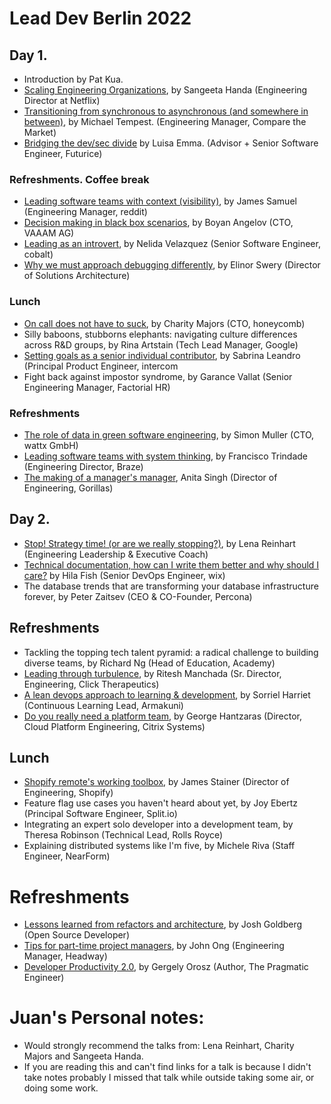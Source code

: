 # Lead Dev Berlin 2022

## Day 1.
- Introduction by Pat Kua.
- [Scaling Engineering Organizations](./lead-dev-berlin-2022/scaling-engineering-organizations.md), by Sangeeta Handa (Engineering Director at Netflix)
- [Transitioning from synchronous to asynchronous (and somewhere in between)](./lead-dev-berlin-2022/from-synchronous-to-asynchronous.md), by Michael Tempest. (Engineering Manager, Compare the Market)
- [Bridging the dev/sec divide](./lead-dev-berlin-2022/bridging-the-dev-sec.md) by Luisa Emma. (Advisor + Senior Software Engineer, Futurice)

### Refreshments. Coffee break

- [Leading software teams with context (visibility)](./lead-dev-berlin-2022leading-with-context.md), by James Samuel (Engineering Manager, reddit)
- [Decision making in black box scenarios](./lead-dev-2022/decision-making-black-box.md), by Boyan Angelov (CTO, VAAAM AG)
- [Leading as an introvert](./lead-dev-berlin-2022/introverts.md), by Nelida Velazquez (Senior Software Engineer, cobalt)
- [Why we must approach debugging differently](./lead-dev-berlin-2022/approach-debug-differently.md), by Elinor Swery (Director of Solutions Architecture)

### Lunch

- [On call does not have to suck](./lead-dev-berlin-2022/on-call-does-not-have-to-suck.md), by Charity Majors (CTO, honeycomb)
- Silly baboons, stubborns elephants: navigating culture differences across R&D groups, by Rina Artstain (Tech Lead Manager, Google)
- [Setting goals as a senior individual contributor](./lead-dev-berlin-2022/setting-goals-as-senior.md), by Sabrina Leandro (Principal Product Engineer, intercom
- Fight back against impostor syndrome, by Garance Vallat (Senior Engineering Manager, Factorial HR)

### Refreshments

- [The role of data in green software engineering](./lead-dev-berlin-2022/role-of-data-in-green-software.md), by Simon Muller (CTO, wattx GmbH)
- [Leading software teams with system thinking](./lead-dev-berlin-2022/leading-with-system-thinking.md), by Francisco Trindade (Engineering Director, Braze)
- [The making of a manager's manager](./lead-dev-berlin-2022/the-making-of-a-manager.md), Anita Singh (Director of Engineering, Gorillas)


## Day 2.

- [Stop! Strategy time! (or are we really stopping?)](./lead-dev-berlin-2022/strategy-time.md), by Lena Reinhart (Engineering Leadership & Executive Coach)
- [Technical documentation, how can I write them better and why should I care?](./lead-dev-berlin-2022/technical-documentation.md) by Hila Fish (Senior DevOps Engineer, wix) 
- The database trends that are transforming your database infrastructure forever, by Peter Zaitsev (CEO & CO-Founder, Percona)

## Refreshments

- Tackling the topping tech talent pyramid: a radical challenge to building diverse teams, by Richard Ng (Head of Education, Academy)
- [Leading through turbulence](./lead-dev-berlin-2022/leading-through-turbulence.md), by Ritesh Manchada (Sr. Director, Engineering, Click Therapeutics)
- [A lean devops approach to learning & development](./lead-dev-berlin-2022/learning-development.md), by Sorriel Harriet (Continuous Learning Lead, Armakuni)
- [Do you really need a platform team](./lead-dev-berlin-2022/platform-engineering), by George Hantzaras (Director, Cloud Platform Engineering, Citrix Systems)

## Lunch

- [Shopify remote's working toolbox](./lead-dev-berlin-2022/remote-working-tool.md), by James Stainer (Director of Engineering, Shopify)
- Feature flag use cases you haven't heard about yet, by Joy Ebertz (Principal Software Engineer, Split.io)
- Integrating an expert solo developer into a development team, by Theresa Robinson (Technical Lead, Rolls Royce)
- Explaining distributed systems like I'm five, by Michele Riva (Staff Engineer, NearForm)

# Refreshments

- [Lessons learned from refactors and architecture](./lead-dev-berlin-2022/lessons-from-refactors.md), by Josh Goldberg (Open Source Developer)
- [Tips for part-time project managers](./lead-dev-berlin-2022/part-time-project-managers.md), by John Ong (Engineering Manager, Headway)
- [Developer Productivity 2.0](./lead-dev-berlin-2022/developer-productivity.md), by Gergely Orosz (Author, The Pragmatic Engineer)


# Juan's Personal notes:

- Would strongly recommend the talks from: Lena Reinhart, Charity Majors and Sangeeta Handa.
- If you are reading this and can't find links for a talk is because I didn't take notes
probably I missed that talk while outside taking some air, or doing some work.

